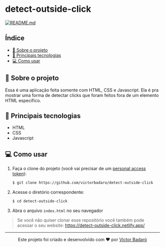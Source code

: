 # detect-outside-click

[![README.md](https://img.shields.io/badge/-Read%20in%20English-brightgreen?style=for-the-badge)](./README.md)

## Índice
- [🧾 Sobre o projeto](#-sobre-o-projeto)
- [🚀 Principais tecnologias](#-principais-tecnologias)
- [💻 Como usar](#-como-usar)

## 🧾 Sobre o projeto
Essa é uma aplicação feita somente com HTML, CSS e Javascript. Ela é pra mostrar uma forma de detectar clicks que foram feitos fora de um elemento HTML específico.

## 🚀 Principais tecnologias
- HTML
- CSS
- Javascript

## 💻 Como usar
1. Faça o clone do projeto (você vai precisar de um [personal access token](https://docs.github.com/pt/get-started/getting-started-with-git/about-remote-repositories#cloning-with-https-urls)):
   ```bash
   $ git clone https://github.com/victorbadaro/detect-outside-click
   ```

2. Acesse o diretório correspondente:
   ```bash
   $ cd detect-outside-click
   ```

3. Abra o arquivo `index.html` no seu navegador

> Se você não quiser clonar esse repositório você também pode acessar o seu website: https://detect-outside-click.netlify.app/
---

<p align="center">Este projeto foi criado e desenvolvido com ❤ por <a href="https://github.com/victorbadaro">Victor Badaró</a></p>
